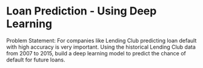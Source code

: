 # Loan Prediction - Using Deep Learning
Problem Statement: For companies like Lending Club predicting loan default with high accuracy is very important. Using the historical Lending Club data from 2007 to 2015, build a deep learning model to predict the chance of default for future loans.
